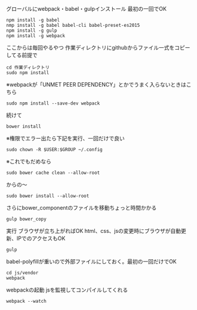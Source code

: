 グローバルにwebpack・babel・gulpインストール 最初の一回でOK

```
npm install -g babel
nmp install -g babel babel-cli babel-preset-es2015
npm install -g gulp
npm install -g webpack
```

ここからは毎回やるやつ
作業ディレクトリにgithubからファイル一式をコピーしてる前提で

```
cd 作業ディレクトリ
sudo npm install
```

※webpackが「UNMET PEER DEPENDENCY」とかでうまく入らないときはこちら

```
sudo npm install --save-dev webpack
```

続けて

```
bower install
```

※権限でエラー出たら下記を実行、一回だけで良い

```
sudo chown -R $USER:$GROUP ~/.config
```

※これでもだめなら

```
sudo bower cache clean --allow-root
```

からの〜

```
sudo bower install --allow-root
```

さらにbower_componentのファイルを移動ちょっと時間かかる

```
gulp bower_copy
```

実行 ブラウザが立ち上がればOK
html、css、jsの変更時にブラウザが自動更新、IPでのアクセスもOK

```
gulp
```

babel-polyfillが重いので外部ファイルにしておく。最初の一回だけでOK

```
cd js/vendor
webpack
```

webpackの起動 jsを監視してコンパイルしてくれる

```
webpack --watch
```

